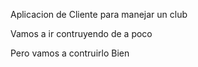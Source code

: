 Aplicacion de Cliente para manejar un club

Vamos a ir contruyendo de a poco

Pero vamos a contruirlo Bien